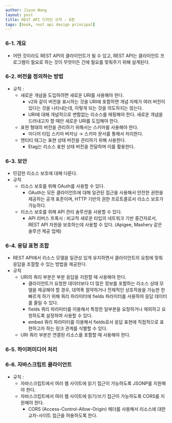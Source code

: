 ```yaml
---
author: Jiyun Wang
layout: post
title: REST API 디자인 규칙 - 6장
tags: [book, rest api design principal]
---
```


### 6-1. 개요
- 어떤 것이라도 REST API의 클라이언트가 될 수 있고, REST API는 클라이언트 프로그램이 필요로 하는 것이 무엇이든 간에 필요를 맞춰주기 위해 설계된다.

### 6-2. 버전을 정의하는 방법
- 규칙 :
    - 새로운 개념을 도입하려면 새로운 URI를 사용해야 한다.
        - v2와 같이 버전을 표시하는 것을 URI에 포함하면 개념 자체가 여러 버전이 있다는 것을 나타내는데, 이렇게 되는 것을 의도하지는 않는다.
        - URI에 대해 개념적으로 변함없는 리소스를 매핑해야 한다. 새로운 개념을 드러내고자 할 때만 새로운 URI를 도입해야 한다.
    - 표현 형태의 버전을 관리하기 위해서는 스키마를 사용해야 한다.
        - 미디어 타입 스키마 버저닝 → 스키마 문서를 통해서 처리한다.
    - 엔티티 태그는 표현 상태 버전을 관리하기 위해 사용한다.
        - Etag는 리소스 표현 상태 버전을 전달하며 이를 활용한다.

### 6-3. 보안
- 민감한 리소스 보호에 대해 다룬다.
- 규칙
    - 리소스 보호를 위해 OAuth를 사용할 수 있다.
        - OAuth는 모든 클라이언트에 대해 일관된 접근을 사용해서 안전한 권한을 제공하는 공개 표준이며, HTTP 기반의 권한 프로토콜로서 리소스 보호가 가능하다.
    - 리소스 보호를 위해 API 관리 솔루션을 사용할 수 있다.
        - API 리버스 프록시 : 비교적 새로운 타입의 네트워크 기반 중간자로서, REST API 자원을 보호하는데 사용할 수 있다. (Apigee, Mashery 같은 솔루션 제공 업체)

### 6-4. 응답 표현 조합
- REST API에서 리소스 모델을 일관성 있게 유지하면서 클라이언트의 요청에 맞춰 응답을 조절할 수 있는 방법을 제공한다.
- 규칙
    - URI의 쿼리 부분은 부분 응답을 지원할 때 사용해야 한다.
        - 클라이언트가 요청한 데이터보다 더 많은 정보를 포함하는 리소스 상태 모델을 제공해야 할 경우, 대역폭 절약하거나 전체적인 상호작용을 가능한 한 빠르게 하기 위해 쿼리 파라미터에 fields 파라미터를 사용하여 응답 데이터를 줄일 수 있다.
        - fields 쿼리 파라미터를 이용해서 특정한 일부분을 요청하거나 제외하고 요청하도록 설정하여 사용할 수 있다.
        - embed 쿼리 파라미터를 이용해서 fields로서 응답 표현에 직접적으로 표현하고자 하는 링크 관계를 식별할 수 있다.
    - URI 쿼리 부분은 연결된 리소스를 포함할 때 사용해야 한다.

### 6-5. 하이퍼미디어 처리

### 6-6. 자바스크립트 클라이언트
- 규칙 :
    - 자바스크립트에서 여러 웹 사이트에 읽기 접근이 가능하도록 JSONP를 지원해야 한다.
    - 자바스크립트에서 여러 웹 사이트에 읽기/쓰기 접근이 가능하도록 CORS를 지원해야 한다.
        - CORS (Access-Control-Allow-Origin) 헤더를 사용해서 리소스에 대한 교차-사이트 접근을 허용하도록 한다.
